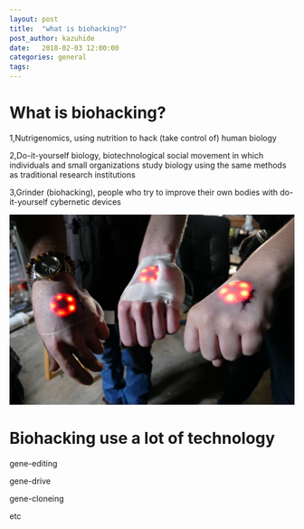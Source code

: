 ```yaml
---
layout: post
title:  "what is biohacking?"
post_author: kazuhide
date:   2018-02-03 12:00:00
categories: general
tags: 
---
```



# What is biohacking?

1,Nutrigenomics, using nutrition to hack (take control of) human biology

2,Do-it-yourself biology, biotechnological social movement in which individuals and small organizations study biology using the same methods as traditional research institutions

3,Grinder (biohacking), people who try to improve their own bodies with do-it-yourself cybernetic devices

![bio](/images/body-mods.jpg)

# Biohacking use a lot of technology

gene-editing

gene-drive

gene-cloneing

etc
